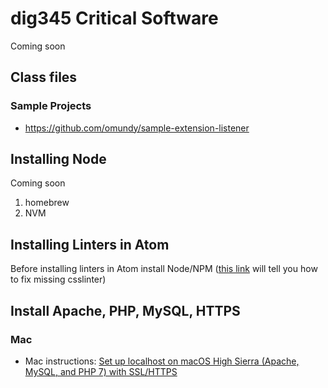# dig345 Critical Software

Coming soon







## Class files


### Sample Projects

- https://github.com/omundy/sample-extension-listener





## Installing Node

Coming soon




1. homebrew
1. NVM




## Installing Linters in Atom

Before installing linters in Atom install Node/NPM ([this link](https://www.techgrapple.com/fixing-linter-error-linter-csslint-error-while-running-csslint/) will tell you how to fix missing csslinter)





## Install Apache, PHP, MySQL, HTTPS

### Mac

- Mac instructions: [Set up localhost on macOS High Sierra (Apache, MySQL, and PHP 7) with SSL/HTTPS](https://websitebeaver.com/set-up-localhost-on-macos-high-sierra-apache-mysql-and-php-7-with-sslhttps)
